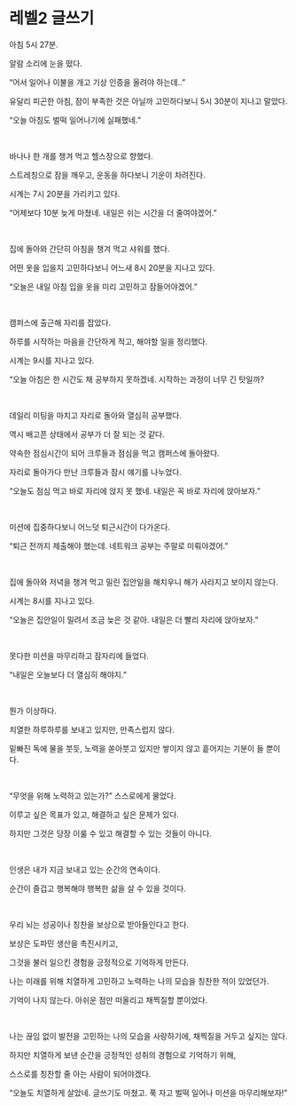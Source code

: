# 레벨2 글쓰기

아침 5시 27분.

알람 소리에 눈을 떴다.

“어서 일어나 이불을 개고 기상 인증을 올려야 하는데..”

유달리 피곤한 아침, 잠이 부족한 것은 아닐까 고민하다보니 5시 30분이 지나고 말았다.

“오늘 아침도 벌떡 일어나기에 실패했네.”

<br>

바나나 한 개를 챙겨 먹고 헬스장으로 향했다.

스트레칭으로 잠을 깨우고, 운동을 하다보니 기운이 차려진다.

시계는 7시 20분을 가리키고 있다.

“어제보다 10분 늦게 마쳤네. 내일은 쉬는 시간을 더 줄여야겠어.”

<br>

집에 돌아와 간단히 아침을 챙겨 먹고 샤워를 했다.

어떤 옷을 입을지 고민하다보니 어느새 8시 20분을 지나고 있다.

“오늘은 내일 아침 입을 옷을 미리 고민하고 잠들어야겠어.”

<br>

캠퍼스에 출근해 자리를 잡았다.

하루를 시작하는 마음을 간단하게 적고, 해야할 일을 정리했다.

시계는 9시를 지나고 있다.

“오늘 아침은 한 시간도 채 공부하지 못하겠네. 시작하는 과정이 너무 긴 탓일까?

<br>

데일리 미팅을 마치고 자리로 돌아와 열심히 공부했다.

역시 배고픈 상태에서 공부가 더 잘 되는 것 같다.

약속한 점심시간이 되어 크루들과 점심을 먹고 캠퍼스에 돌아왔다.

자리로 돌아가다 만난 크루들과 잠시 얘기를 나누었다.

“오늘도 점심 먹고 바로 자리에 앉지 못 했네. 내일은 꼭 바로 자리에 앉아보자.”

<br>

미션에 집중하다보니 어느덧 퇴근시간이 다가온다.

“퇴근 전까지 제출해야 했는데. 네트워크 공부는 주말로 미뤄야겠어.”

<br>

집에 돌아와 저녁을 챙겨 먹고 밀린 집안일을 해치우니 해가 사라지고 보이지 않는다.

시계는 8시를 지나고 있다.

“오늘은 집안일이 밀려서 조금 늦은 것 같아. 내일은 더 빨리 자리에 앉아보자.”

<br>

못다한 미션을 마무리하고 잠자리에 들었다.

“내일은 오늘보다 더 열심히 해야지.”

<br>

뭔가 이상하다.

치열한 하루하루를 보내고 있지만, 만족스럽지 않다.

밑빠진 독에 물을 붓듯, 노력을 쏟아붓고 있지만 쌓이지 않고 흩어지는 기분이 들 뿐이다.

<br>

“무엇을 위해 노력하고 있는가?” 스스로에게 물었다.

이루고 싶은 목표가 있고, 해결하고 싶은 문제가 있다.

하지만 그것은 당장 이룰 수 있고 해결할 수 있는 것들이 아니다.

<br>

인생은 내가 지금 보내고 있는 순간의 연속이다.

순간이 즐겁고 행복해야 행복한 삶을 살 수 있을 것이다.

<br>

우리 뇌는 성공이나 칭찬을 보상으로 받아들인다고 한다.

보상은 도파민 생산을 촉진시키고,

그것을 불러 일으킨 경험을 긍정적으로 기억하게 만든다.

나는 미래를 위해 치열하게 고민하고 노력하는 나의 모습을 칭찬한 적이 있었던가.

기억이 나지 않는다. 아쉬운 점만 떠올리고 채찍질할 뿐이었다.

<br>

나는 끊임 없이 발전을 고민하는 나의 모습을 사랑하기에, 채찍질을 거두고 싶지는 않다.

하지만 치열하게 보낸 순간을 긍정적인 성취의 경험으로 기억하기 위해,

스스로를 칭찬할 줄 아는 사람이 되어야겠다.

“오늘도 치열하게 살았네. 글쓰기도 마쳤고. 푹 자고 벌떡 일어나 미션을 마무리해보자!”
